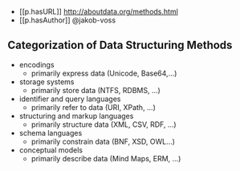 


- [[p.hasURL]] http://aboutdata.org/methods.html
- [[p.hasAuthor]] @jakob-voss

## Categorization of Data Structuring Methods

- encodings
    - primarily express data (Unicode, Base64,…) 
- storage systems
    - primarily store data (NTFS, RDBMS, …) 
- identifier and query languages
    - primarily refer to data (URI, XPath, …) 
- structuring and markup languages
    - primarily structure data (XML, CSV, RDF, …) 
- schema languages
    - primarily constrain data (BNF, XSD, OWL…) 
- conceptual models
    - primarily describe data (Mind Maps, ERM, …) 


